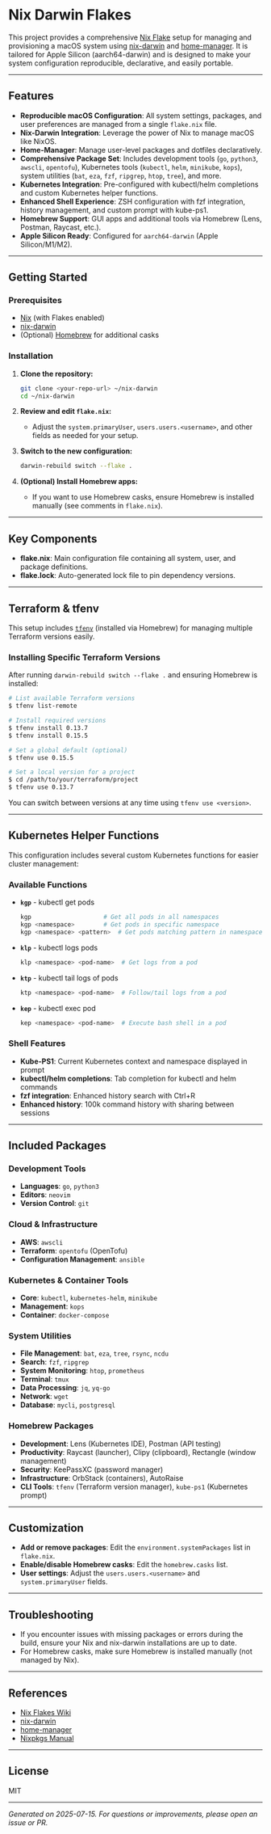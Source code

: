 # Nix Darwin Flakes

This project provides a comprehensive [Nix Flake](https://nixos.wiki/wiki/Flakes) setup for managing and provisioning a macOS system using [nix-darwin](https://github.com/LnL7/nix-darwin) and [home-manager](https://github.com/nix-community/home-manager). It is tailored for Apple Silicon (aarch64-darwin) and is designed to make your system configuration reproducible, declarative, and easily portable.

---

## Features

- **Reproducible macOS Configuration**: All system settings, packages, and user preferences are managed from a single `flake.nix` file.
- **Nix-Darwin Integration**: Leverage the power of Nix to manage macOS like NixOS.
- **Home-Manager**: Manage user-level packages and dotfiles declaratively.
- **Comprehensive Package Set**: Includes development tools (`go`, `python3`, `awscli`, `opentofu`), Kubernetes tools (`kubectl`, `helm`, `minikube`, `kops`), system utilities (`bat`, `eza`, `fzf`, `ripgrep`, `htop`, `tree`), and more.
- **Kubernetes Integration**: Pre-configured with kubectl/helm completions and custom Kubernetes helper functions.
- **Enhanced Shell Experience**: ZSH configuration with fzf integration, history management, and custom prompt with kube-ps1.
- **Homebrew Support**: GUI apps and additional tools via Homebrew (Lens, Postman, Raycast, etc.).
- **Apple Silicon Ready**: Configured for `aarch64-darwin` (Apple Silicon/M1/M2).

---

## Getting Started

### Prerequisites
- [Nix](https://nixos.org/download.html) (with Flakes enabled)
- [nix-darwin](https://github.com/LnL7/nix-darwin#installation)
- (Optional) [Homebrew](https://brew.sh/) for additional casks

### Installation

1. **Clone the repository:**
   ```sh
   git clone <your-repo-url> ~/nix-darwin
   cd ~/nix-darwin
   ```

2. **Review and edit `flake.nix`:**
   - Adjust the `system.primaryUser`, `users.users.<username>`, and other fields as needed for your setup.

3. **Switch to the new configuration:**
   ```sh
   darwin-rebuild switch --flake .
   ```

4. **(Optional) Install Homebrew apps:**
   - If you want to use Homebrew casks, ensure Homebrew is installed manually (see comments in `flake.nix`).

---

## Key Components

- **flake.nix**: Main configuration file containing all system, user, and package definitions.
- **flake.lock**: Auto-generated lock file to pin dependency versions.

---

## Terraform & tfenv

This setup includes [`tfenv`](https://github.com/tfutils/tfenv) (installed via Homebrew) for managing multiple Terraform versions easily.

### Installing Specific Terraform Versions

After running `darwin-rebuild switch --flake .` and ensuring Homebrew is installed:

```sh
# List available Terraform versions
$ tfenv list-remote

# Install required versions
$ tfenv install 0.13.7
$ tfenv install 0.15.5

# Set a global default (optional)
$ tfenv use 0.15.5

# Set a local version for a project
$ cd /path/to/your/terraform/project
$ tfenv use 0.13.7
```

You can switch between versions at any time using `tfenv use <version>`.

---

## Kubernetes Helper Functions

This configuration includes several custom Kubernetes functions for easier cluster management:

### Available Functions

- **`kgp`** - kubectl get pods
  ```sh
  kgp                    # Get all pods in all namespaces
  kgp <namespace>        # Get pods in specific namespace
  kgp <namespace> <pattern>  # Get pods matching pattern in namespace
  ```

- **`klp`** - kubectl logs pods
  ```sh
  klp <namespace> <pod-name>  # Get logs from a pod
  ```

- **`ktp`** - kubectl tail logs of pods
  ```sh
  ktp <namespace> <pod-name>  # Follow/tail logs from a pod
  ```

- **`kep`** - kubectl exec pod
  ```sh
  kep <namespace> <pod-name>  # Execute bash shell in a pod
  ```

### Shell Features

- **Kube-PS1**: Current Kubernetes context and namespace displayed in prompt
- **kubectl/helm completions**: Tab completion for kubectl and helm commands
- **fzf integration**: Enhanced history search with Ctrl+R
- **Enhanced history**: 100k command history with sharing between sessions

---

## Included Packages

### Development Tools
- **Languages**: `go`, `python3`
- **Editors**: `neovim`
- **Version Control**: `git`

### Cloud & Infrastructure
- **AWS**: `awscli`
- **Terraform**: `opentofu` (OpenTofu)
- **Configuration Management**: `ansible`

### Kubernetes & Container Tools
- **Core**: `kubectl`, `kubernetes-helm`, `minikube`
- **Management**: `kops`
- **Container**: `docker-compose`

### System Utilities
- **File Management**: `bat`, `eza`, `tree`, `rsync`, `ncdu`
- **Search**: `fzf`, `ripgrep`
- **System Monitoring**: `htop`, `prometheus`
- **Terminal**: `tmux`
- **Data Processing**: `jq`, `yq-go`
- **Network**: `wget`
- **Database**: `mycli`, `postgresql`

### Homebrew Packages
- **Development**: Lens (Kubernetes IDE), Postman (API testing)
- **Productivity**: Raycast (launcher), Clipy (clipboard), Rectangle (window management)
- **Security**: KeePassXC (password manager)
- **Infrastructure**: OrbStack (containers), AutoRaise
- **CLI Tools**: `tfenv` (Terraform version manager), `kube-ps1` (Kubernetes prompt)

---

## Customization

- **Add or remove packages**: Edit the `environment.systemPackages` list in `flake.nix`.
- **Enable/disable Homebrew casks**: Edit the `homebrew.casks` list.
- **User settings**: Adjust the `users.users.<username>` and `system.primaryUser` fields.

---

## Troubleshooting

- If you encounter issues with missing packages or errors during the build, ensure your Nix and nix-darwin installations are up to date.
- For Homebrew casks, make sure Homebrew is installed manually (not managed by Nix).

---

## References
- [Nix Flakes Wiki](https://nixos.wiki/wiki/Flakes)
- [nix-darwin](https://github.com/LnL7/nix-darwin)
- [home-manager](https://github.com/nix-community/home-manager)
- [Nixpkgs Manual](https://nixos.org/manual/nixpkgs/stable/)

---

## License
MIT

---

*Generated on 2025-07-15. For questions or improvements, please open an issue or PR.*
